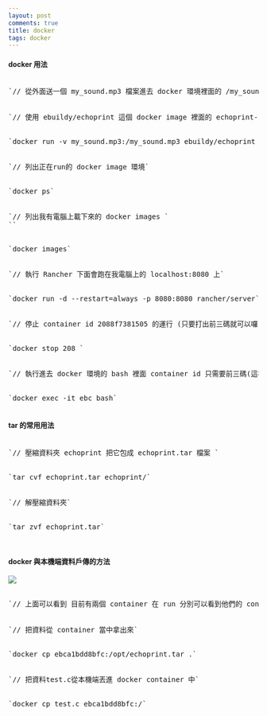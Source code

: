 ```yaml
---
layout: post
comments: true
title: docker
tags: docker
---
```

#### docker 用法

<pre data-original-code="
// 從外面送一個 my_sound.mp3 檔案進去 docker 環境裡面的 /my_sound.mp3

// 使用 ebuildy/echoprint 這個 docker image 裡面的 echoprint-codegen 程式去跑它

docker run -v my_sound.mp3:/my_sound.mp3 ebuildy/echoprint echoprint-codegen /my_sound.mp3

// 列出正在run的 docker image 環境

docker ps

// 列出我有電腦上載下來的 docker images

docker images

// 執行 Rancher 下面會跑在我電腦上的 localhost:8080 上

docker run -d --restart=always -p 8080:8080 rancher/server

// 停止 container id 2088f7381505 的運行 (只要打出前三碼就可以囉)

docker stop 208

// 執行進去 docker 環境的 bash 裡面 container id 只需要前三碼(這裡是ebc)就可以辨認了

docker exec -it ebc bash
" data-snippet-id="ext.7bb113dedbc58b8d35b7296b3654d6c9" data-snippet-saved="false" data-codota-status="done">

`// 從外面送一個 my_sound.mp3 檔案進去 docker 環境裡面的 /my_sound.mp3 `


`// 使用 ebuildy/echoprint 這個 docker image 裡面的 echoprint-codegen 程式去跑它`


`docker run -v my_sound.mp3:/my_sound.mp3 ebuildy/echoprint echoprint-codegen /my_sound.mp3`


`// 列出正在run的 docker image 環境`


`docker ps`


`// 列出我有電腦上載下來的 docker images `
``


`docker images`


`// 執行 Rancher 下面會跑在我電腦上的 localhost:8080 上`


`docker run -d --restart=always -p 8080:8080 rancher/server`


`// 停止 container id 2088f7381505 的運行 (只要打出前三碼就可以囉)`


`docker stop 208 `


`// 執行進去 docker 環境的 bash 裡面 container id 只需要前三碼(這裡是ebc)就可以辨認了`


`docker exec -it ebc bash`

</pre>

#### tar 的常用用法

<pre data-original-code="
// 壓縮資料夾 echoprint 把它包成 echoprint.tar 檔案

tar cvf echoprint.tar echoprint/

// 解壓縮資料夾

tar zvf echoprint.tar

" data-snippet-id="ext.c3b94d43b23200abcdd212a309dff5f6" data-snippet-saved="false" data-codota-status="done">

`// 壓縮資料夾 echoprint 把它包成 echoprint.tar 檔案 `


`tar cvf echoprint.tar echoprint/`


`// 解壓縮資料夾`


`tar zvf echoprint.tar`


</pre>

#### docker 與本機端資料戶傳的方法

![](https://visuals.feedly.com/v1/resize?url=https%3A%2F%2Fd2mxuefqeaa7sj.cloudfront.net%2Fs_F819B9BFFD42561F68A90E00FAED8E395D80AFCC4F69F80EA42C2BFB28E452F5_1480996925493_%2B2016-12-06%2B12.00.17.png&sizes=1294x*!0.01)

<pre data-original-code="
// 上面可以看到 目前有兩個 container 在 run 分別可以看到他們的 container id <- 這是我們需要的

// 把資料從 container 當中拿出來

docker cp ebca1bdd8bfc:/opt/echoprint.tar .

// 把資料test.c從本機端丟進 docker container 中

docker cp test.c ebca1bdd8bfc:/
" data-snippet-id="ext.63affbaf47af42916b51df1637475d93" data-snippet-saved="false" data-codota-status="done">

`// 上面可以看到 目前有兩個 container 在 run 分別可以看到他們的 container id <- 這是我們需要的`


`// 把資料從 container 當中拿出來`


`docker cp ebca1bdd8bfc:/opt/echoprint.tar .`


`// 把資料test.c從本機端丟進 docker container 中`


`docker cp test.c ebca1bdd8bfc:/`
</pre>

